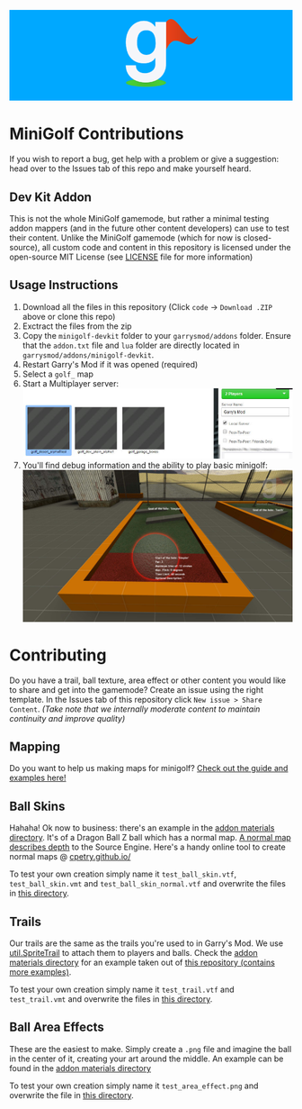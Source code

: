 ![The Minigolf Logo by Syff](.github/assets/logo_with_background.png)

# MiniGolf Contributions

If you wish to report a bug, get help with a problem or give a suggestion: head over to the Issues tab of this repo and make yourself heard.


## Dev Kit Addon

This is not the whole MiniGolf gamemode, but rather a minimal testing addon mappers (and in the future other content developers) can use to test their content. Unlike the MiniGolf gamemode (which for now is closed-source), all custom code and content in this repository is licensed under the open-source MIT License (see [LICENSE](LICENSE) file for more information)


## Usage Instructions

1. Download all the files in this repository (Click `code` -> `Download .ZIP` above or clone this repo)
2. Exctract the files from the zip
3. Copy the `minigolf-devkit` folder to your `garrysmod/addons` folder. Ensure that the `addon.txt` file and `lua` folder are directly located in `garrysmod/addons/minigolf-devkit`.
4. Restart Garry's Mod if it was opened (required)
5. Select a `golf_` map
6. Start a Multiplayer server:
  ![Starting a multiplayer server](.github/assets/local_server.jpg)
7. You'll find debug information and the ability to play basic minigolf:
  ![The debug hud](.github/assets/debug_hud.jpg)


# Contributing

Do you have a trail, ball texture, area effect or other content you would like to share and get into the gamemode? Create an issue using the right template. In the Issues tab of this repository click `New issue > Share Content`. _(Take note that we internally moderate content to maintain continuity and improve quality)_


## Mapping

Do you want to help us making maps for minigolf? [Check out the guide and examples here!](MAPPING_GUIDE.md)


## Ball Skins

Hahaha! Ok now to business: there's an example in the [addon materials directory](minigolf-devkit/materials/minigolf/devkit/). It's of a Dragon Ball Z ball which has a normal map. [A normal map describes depth](https://en.wikipedia.org/wiki/Normal_mapping) to the Source Engine. Here's a handy online tool to create normal maps @ [cpetry.github.io/](https://cpetry.github.io/NormalMap-Online/)

To test your own creation simply name it `test_ball_skin.vtf`, `test_ball_skin.vmt` and `test_ball_skin_normal.vtf` and overwrite the files in [this directory](minigolf-devkit/materials/minigolf/devkit/).


## Trails

Our trails are the same as the trails you're used to in Garry's Mod. We use [util.SpriteTrail](https://wiki.facepunch.com/gmod/util.SpriteTrail) to attach them to players and balls. Check the [addon materials directory](minigolf-devkit/materials/minigolf/devkit/) for an example taken out of [this repository (contains more examples)](http://www.frostmournemc.com/gmod/orangebox/garrysmod/materials/trails/).

To test your own creation simply name it `test_trail.vtf` and `test_trail.vmt` and overwrite the files in [this directory](minigolf-devkit/materials/minigolf/devkit/).


## Ball Area Effects

These are the easiest to make. Simply create a `.png` file and imagine the ball in the center of it, creating your art around the middle. An example can be found in the [addon materials directory](minigolf-devkit/materials/minigolf/devkit/)

To test your own creation simply name it `test_area_effect.png` and overwrite the file in [this directory](minigolf-devkit/materials/minigolf/devkit/).

